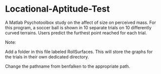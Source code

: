 # Locational-Aptitude-Test
A Matlab Psychotoolbox study on the affect of size on perceived mass. For this program, a soccer ball is shown in 10 separate trials on 10 differently curved terrains. Users predict the furthest point reached for each trial.

Note: 

Add a folder in this file labeled RollSurfaces. This will store the graphs for the trials in their own dedicated directory.

Change the pathname from benfalken to the appropriate path.
